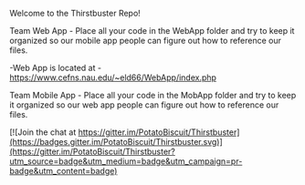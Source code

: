 Welcome to the Thirstbuster Repo!

Team Web App - Place all your code in the WebApp folder and try to keep it organized so our mobile app people can figure out how to reference our files.

  -Web App is located at - https://www.cefns.nau.edu/~eld66/WebApp/index.php

Team Mobile App - Place all your code in the MobApp folder and try to keep it organized so our web app people can figure out how to reference our files.


[![Join the chat at https://gitter.im/PotatoBiscuit/Thirstbuster](https://badges.gitter.im/PotatoBiscuit/Thirstbuster.svg)](https://gitter.im/PotatoBiscuit/Thirstbuster?utm_source=badge&utm_medium=badge&utm_campaign=pr-badge&utm_content=badge)
